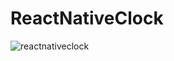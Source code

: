 # ReactNativeClock

![reactnativeclock](https://cloud.githubusercontent.com/assets/13259/8500554/dd98b33e-2162-11e5-9141-a6e9bb0aade1.png)
